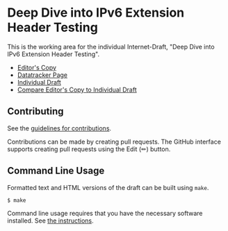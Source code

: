 # Deep Dive into IPv6 Extension Header Testing

This is the working area for the individual Internet-Draft, "Deep Dive into IPv6 Extension Header Testing".

* [Editor's Copy](https://dhruvdhody.github.io/draft-elkins-v6ops-eh-deepdive-fw/#go.draft-elkins-v6ops-eh-deepdive-fw.html)
* [Datatracker Page](https://datatracker.ietf.org/doc/draft-elkins-v6ops-eh-deepdive-fw)
* [Individual Draft](https://datatracker.ietf.org/doc/html/draft-elkins-v6ops-eh-deepdive-fw)
* [Compare Editor's Copy to Individual Draft](https://dhruvdhody.github.io/draft-elkins-v6ops-eh-deepdive-fw/#go.draft-elkins-v6ops-eh-deepdive-fw.diff)


## Contributing

See the
[guidelines for contributions](https://github.com/dhruvdhody/draft-elkins-v6ops-eh-deepdive-fw/blob/main/CONTRIBUTING.md).

Contributions can be made by creating pull requests.
The GitHub interface supports creating pull requests using the Edit (✏) button.


## Command Line Usage

Formatted text and HTML versions of the draft can be built using `make`.

```sh
$ make
```

Command line usage requires that you have the necessary software installed.  See
[the instructions](https://github.com/martinthomson/i-d-template/blob/main/doc/SETUP.md).

